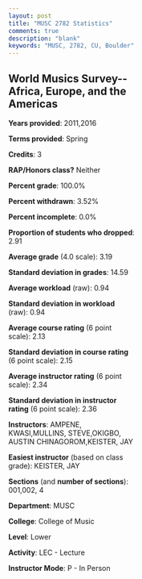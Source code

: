```yaml
---
layout: post
title: "MUSC 2782 Statistics"
comments: true
description: "blank"
keywords: "MUSC, 2782, CU, Boulder"
--- 
```

<head>
<script src="https://ajax.googleapis.com/ajax/libs/jquery/2.1.3/jquery.min.js"></script>
<script src="https://dl.dropboxusercontent.com/s/pc42nxpaw1ea4o9/highcharts.js?dl=0"></script>
<!-- <script src="../assets/js/highcharts.js"></script> -->
<style type="text/css">@font-face {
	font-family: "Bebas Neue";
	src: url(https://www.filehosting.org/file/details/544349/BebasNeue%20Regular.otf) format("opentype");
	}
	h1.Bebas { 
		font-family: "Bebas Neue", Verdana, Tahoma;
	}
</style>
</head>
<body>
	<div id="container" style="float: right; width: 45%; height: 88%; margin-left: 2.5%; margin-right: 2.5%;"></div>
	<script language="JavaScript">
		$(document).ready(function() {
		var chart = {type: 'column'};
		var title = {text: 'Grade Distribution'};
		var xAxis = {categories: ['A','B','C','D','F'],crosshair: true};
		var yAxis = {min: 0,title: {text: 'Percentage'}};
		var tooltip = {headerFormat: '<center><b><span style="font-size:20px">{point.key}</span></b></center>',
		               pointFormat: '<td style="padding:0"><b>{point.y:.1f}%</b></td>',
		               footerFormat: '</table>',shared: true,useHTML: true};
		var plotOptions = {column: {pointPadding: 0.0,borderWidth: 0}};  
		var credits = {enabled: false};var series= [{name: 'Percent',data: [51.0,32.0,11.0,6.0,0.0,]}];
		var json = {};
		json.chart = chart;
		json.title = title;
		json.tooltip = tooltip;
		json.xAxis = xAxis;
		json.yAxis = yAxis;  
		json.series = series;
		json.plotOptions = plotOptions;  
		json.credits = credits;
		$('#container').highcharts(json);
	});
	</script>
</body>
			   
## World Musics Survey--Africa, Europe, and  the Americas

**Years provided**: 2011,2016

**Terms provided**: Spring

**Credits**: 3

**RAP/Honors class?** Neither

**Percent grade**: 100.0%

**Percent withdrawn**: 3.52%

**Percent incomplete**: 0.0%

**Proportion of students who dropped**: 2.91

**Average grade** (4.0 scale): 3.19

**Standard deviation in grades**: 14.59

**Average workload** (raw): 0.94

**Standard deviation in workload** (raw): 0.94

**Average course rating** (6 point scale): 2.13

**Standard deviation in course rating** (6 point scale): 2.15

**Average instructor rating** (6 point scale): 2.34

**Standard deviation in instructor rating** (6 point scale): 2.36

**Instructors**: AMPENE, KWASI,MULLINS, STEVE,OKIGBO, AUSTIN CHINAGOROM,KEISTER, JAY

**Easiest instructor** (based on class grade): KEISTER, JAY

**Sections** (and **number of sections**): 001,002, 4

**Department**: MUSC

**College**: College of Music

**Level**: Lower

**Activity**: LEC - Lecture

**Instructor Mode**: P  - In Person